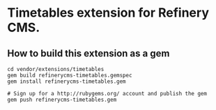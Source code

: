 # Timetables extension for Refinery CMS.

## How to build this extension as a gem

    cd vendor/extensions/timetables
    gem build refinerycms-timetables.gemspec
    gem install refinerycms-timetables.gem

    # Sign up for a http://rubygems.org/ account and publish the gem
    gem push refinerycms-timetables.gem